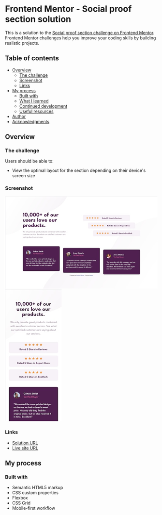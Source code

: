 # Frontend Mentor - Social proof section solution

This is a solution to the [Social proof section challenge on Frontend Mentor](https://www.frontendmentor.io/challenges/social-proof-section-6e0qTv_bA). Frontend Mentor challenges help you improve your coding skills by building realistic projects. 

## Table of contents

- [Overview](#overview)
  - [The challenge](#the-challenge)
  - [Screenshot](#screenshot)
  - [Links](#links)
- [My process](#my-process)
  - [Built with](#built-with)
  - [What I learned](#what-i-learned)
  - [Continued development](#continued-development)
  - [Useful resources](#useful-resources)
- [Author](#author)
- [Acknowledgments](#acknowledgments)

## Overview

### The challenge

Users should be able to:

- View the optimal layout for the section depending on their device's screen size

### Screenshot

![](./screenshot-desktop.jpg)
![](./screenshot-mobile.jpg)


### Links

- [Solution URL](https://github.com/kaaato/social-proof-section-FM)
- [Live site URL](https://kaaato.github.io/social-proof-section-FM/)

## My process

### Built with

- Semantic HTML5 markup
- CSS custom properties
- Flexbox
- CSS Grid
- Mobile-first workflow
